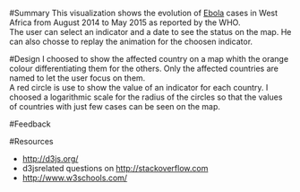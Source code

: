 #Summary 
This visualization shows the evolution of <a href="http://www.who.int/mediacentre/factsheets/fs103/en/">Ebola</a> 
cases in West Africa from August 2014 to May 2015 as reported by the WHO. 
<br>
The user can select an indicator and a date to see the status on the map.
He can also chosse to replay the animation for the choosen indicator.

#Design
I choosed to show the affected country on a map whith the orange colour
differentiating them for the others. Only the affected countries are
named to let the user focus on them.<br>
 A red circle is use to show the value of an indicator for each country.
I choosed a logarithmic scale for the radius of the circles so that 
the values of countries with just few cases can be seen on the map.

#Feedback 

#Resources
* http://d3js.org/
* d3jsrelated questions on http://stackoverflow.com
* http://www.w3schools.com/